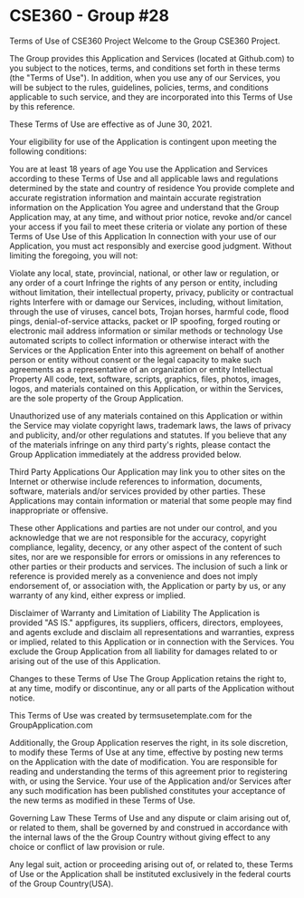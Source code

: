 # CSE360 - Group #28
Terms of Use of CSE360 Project
Welcome to the Group CSE360 Project.

The Group provides this Application and Services (located at Github.com) to you subject to the notices, terms, and conditions set forth in these terms (the "Terms of Use"). In addition, when you use any of our Services, you will be subject to the rules, guidelines, policies, terms, and conditions applicable to such service, and they are incorporated into this Terms of Use by this reference.

These Terms of Use are effective as of June 30, 2021.

Your eligibility for use of the Application is contingent upon meeting the following conditions:

You are at least 18 years of age
You use the Application and Services according to these Terms of Use and all applicable laws and regulations determined by the state and country of residence
You provide complete and accurate registration information and maintain accurate registration information on the Application
You agree and understand that the Group Application may, at any time, and without prior notice, revoke and/or cancel your access if you fail to meet these criteria or violate any portion of these Terms of Use
Use of this Application
In connection with your use of our Application, you must act responsibly and exercise good judgment. Without limiting the foregoing, you will not:

Violate any local, state, provincial, national, or other law or regulation, or any order of a court
Infringe the rights of any person or entity, including without limitation, their intellectual property, privacy, publicity or contractual rights
Interfere with or damage our Services, including, without limitation, through the use of viruses, cancel bots, Trojan horses, harmful code, flood pings, denial-of-service attacks, packet or IP spoofing, forged routing or electronic mail address information or similar methods or technology
Use automated scripts to collect information or otherwise interact with the Services or the Application
Enter into this agreement on behalf of another person or entity without consent or the legal capacity to make such agreements as a representative of an organization or entity
Intellectual Property
All code, text, software, scripts, graphics, files, photos, images, logos, and materials contained on this Application, or within the Services, are the sole property of the Group Application.

Unauthorized use of any materials contained on this Application or within the Service may violate copyright laws, trademark laws, the laws of privacy and publicity, and/or other regulations and statutes. If you believe that any of the materials infringe on any third party's rights, please contact the Group Application immediately at the address provided below.

Third Party Applications
Our Application may link you to other sites on the Internet or otherwise include references to information, documents, software, materials and/or services provided by other parties. These Applications may contain information or material that some people may find inappropriate or offensive.

These other Applications and parties are not under our control, and you acknowledge that we are not responsible for the accuracy, copyright compliance, legality, decency, or any other aspect of the content of such sites, nor are we responsible for errors or omissions in any references to other parties or their products and services. The inclusion of such a link or reference is provided merely as a convenience and does not imply endorsement of, or association with, the Application or party by us, or any warranty of any kind, either express or implied.

Disclaimer of Warranty and Limitation of Liability
The Application is provided "AS IS." appfigures, its suppliers, officers, directors, employees, and agents exclude and disclaim all representations and warranties, express or implied, related to this Application or in connection with the Services. You exclude the Group Application from all liability for damages related to or arising out of the use of this Application.

Changes to these Terms of Use
The Group Application retains the right to, at any time, modify or discontinue, any or all parts of the Application without notice.

This Terms of Use was created by termsusetemplate.com for the GroupApplication.com

Additionally, the Group Application reserves the right, in its sole discretion, to modify these Terms of Use at any time, effective by posting new terms on the Application with the date of modification. You are responsible for reading and understanding the terms of this agreement prior to registering with, or using the Service. Your use of the Application and/or Services after any such modification has been published constitutes your acceptance of the new terms as modified in these Terms of Use.

Governing Law
These Terms of Use and any dispute or claim arising out of, or related to them, shall be governed by and construed in accordance with the internal laws of the the Group Country without giving effect to any choice or conflict of law provision or rule.

Any legal suit, action or proceeding arising out of, or related to, these Terms of Use or the Application shall be instituted exclusively in the federal courts of the Group Country(USA).
